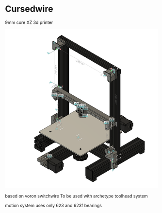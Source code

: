 # Cursedwire
9mm core XZ 3d printer

![Alt text](images/image_2025-02-17_17-12-40.png)

based on voron switchwire
To be used with archetype toolhead system

motion system uses only 623 and 623f bearings
